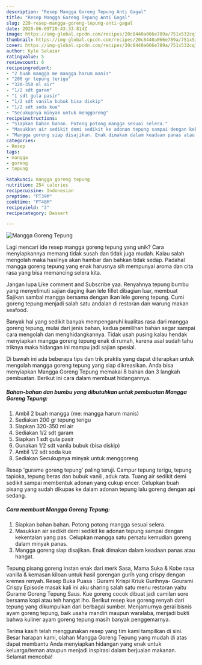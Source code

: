 ```yaml
---
description: "Resep Mangga Goreng Tepung Anti Gagal"
title: "Resep Mangga Goreng Tepung Anti Gagal"
slug: 229-resep-mangga-goreng-tepung-anti-gagal
date: 2020-06-09T20:43:33.814Z
image: https://img-global.cpcdn.com/recipes/20c8440a066e789a/751x532cq70/mangga-goreng-tepung-foto-resep-utama.jpg
thumbnail: https://img-global.cpcdn.com/recipes/20c8440a066e789a/751x532cq70/mangga-goreng-tepung-foto-resep-utama.jpg
cover: https://img-global.cpcdn.com/recipes/20c8440a066e789a/751x532cq70/mangga-goreng-tepung-foto-resep-utama.jpg
author: Kyle Salazar
ratingvalue: 5
reviewcount: 6
recipeingredient:
- "2 buah mangga me mangga harum manis"
- "200 gr tepung terigu"
- "320-350 ml air"
- "1/2 sdt garam"
- "1 sdt gula pasir"
- "1/2 sdt vanila bubuk bisa diskip"
- "1/2 sdt soda kue"
- "Secukupnya minyak untuk menggoreng"
recipeinstructions:
- "Siapkan bahan bahan. Potong potong mangga sesuai selera."
- "Masukkan air sedikit demi sedikit ke adonan tepung sampai dengan kekentalan yang pas. Celupkan mangga satu persatu kemudian goreng dalam minyak panas."
- "Mangga goreng siap disajikan. Enak dimakan dalam keadaan panas atau hangat."
categories:
- Resep
tags:
- mangga
- goreng
- tepung

katakunci: mangga goreng tepung 
nutrition: 254 calories
recipecuisine: Indonesian
preptime: "PT39M"
cooktime: "PT48M"
recipeyield: "3"
recipecategory: Dessert

---
```



![Mangga Goreng Tepung](https://img-global.cpcdn.com/recipes/20c8440a066e789a/751x532cq70/mangga-goreng-tepung-foto-resep-utama.jpg)

Lagi mencari ide resep mangga goreng tepung yang unik? Cara menyiapkannya memang tidak susah dan tidak juga mudah. Kalau salah mengolah maka hasilnya akan hambar dan bahkan tidak sedap. Padahal mangga goreng tepung yang enak harusnya sih mempunyai aroma dan cita rasa yang bisa memancing selera kita.

Jangan lupa Like comment and Subscribe yaa. Renyahnya tepung bumbu yang menyelimuti sajian daging ikan lele fillet dibagian luar, membuat Sajikan sambal mangga bersama dengan ikan lele goreng tepung. Cumi goreng tepung menjadi salah satu andalan di restoran dan warung makan seafood.

Banyak hal yang sedikit banyak mempengaruhi kualitas rasa dari mangga goreng tepung, mulai dari jenis bahan, kedua pemilihan bahan segar sampai cara mengolah dan menghidangkannya. Tidak usah pusing kalau hendak menyiapkan mangga goreng tepung enak di rumah, karena asal sudah tahu triknya maka hidangan ini mampu jadi sajian spesial.


Di bawah ini ada beberapa tips dan trik praktis yang dapat diterapkan untuk mengolah mangga goreng tepung yang siap dikreasikan. Anda bisa menyiapkan Mangga Goreng Tepung memakai 8 bahan dan 3 langkah pembuatan. Berikut ini cara dalam membuat hidangannya.

<!--inarticleads1-->

##### Bahan-bahan dan bumbu yang dibutuhkan untuk pembuatan Mangga Goreng Tepung:

1. Ambil 2 buah mangga (me: mangga harum manis)
1. Sediakan 200 gr tepung terigu
1. Siapkan 320-350 ml air
1. Sediakan 1/2 sdt garam
1. Siapkan 1 sdt gula pasir
1. Gunakan 1/2 sdt vanila bubuk (bisa diskip)
1. Ambil 1/2 sdt soda kue
1. Sediakan Secukupnya minyak untuk menggoreng


Resep &#39;gurame goreng tepung&#39; paling teruji. Campur tepung terigu, tepung tapioka, tepung beras dan bubuk vanili, aduk rata. Tuang air sedikit demi sedikit sampai membentuk adonan yang cukup encer. Celupkan buah pisang yang sudah dikupas ke dalam adonan tepung lalu goreng dengan api sedang. 

<!--inarticleads2-->

##### Cara membuat Mangga Goreng Tepung:

1. Siapkan bahan bahan. Potong potong mangga sesuai selera.
1. Masukkan air sedikit demi sedikit ke adonan tepung sampai dengan kekentalan yang pas. Celupkan mangga satu persatu kemudian goreng dalam minyak panas.
1. Mangga goreng siap disajikan. Enak dimakan dalam keadaan panas atau hangat.


Tepung pisang goreng instan enak dari merk Sasa, Mama Suka &amp; Kobe rasa vanilla &amp; kemasan kiloan untuk hasil gorengan gurih yang crispy dengan kremes renyah. Resep Buka Puasa : Gurami Krispi Kriuk Gurihnya- Gourami Crispy Episode masak kali ini aku sharing salah satu menu restoran yaitu Gurame Goreng Tepung Saus. Kue goreng cocok dibuat jadi camilan sore bersama kopi atau teh hangat lho. Berikut resep kue goreng renyah dari tepung yang dikumpulkan dari berbagai sumber. Menjamurnya gerai bisnis ayam goreng tepung, baik usaha mandiri maupun waralaba, menjadi bukti bahwa kuliner ayam goreng tepung masih banyak penggemarnya. 

Terima kasih telah menggunakan resep yang tim kami tampilkan di sini. Besar harapan kami, olahan Mangga Goreng Tepung yang mudah di atas dapat membantu Anda menyiapkan hidangan yang enak untuk keluarga/teman ataupun menjadi inspirasi dalam berjualan makanan. Selamat mencoba!
